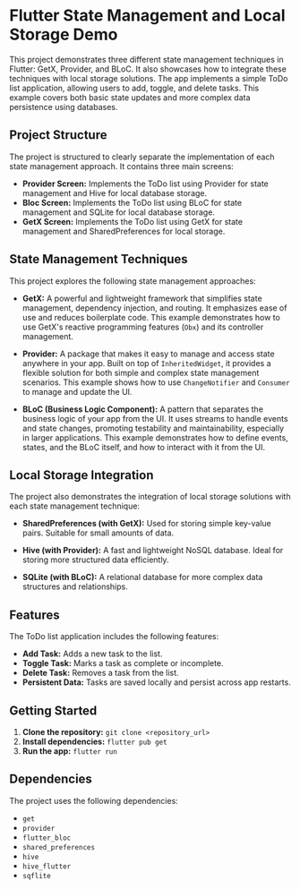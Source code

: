 # Flutter State Management and Local Storage Demo

This project demonstrates three different state management techniques in Flutter: GetX, Provider, and BLoC. It also showcases how to integrate these techniques with local storage solutions.  The app implements a simple ToDo list application, allowing users to add, toggle, and delete tasks.  This example covers both basic state updates and more complex data persistence using databases.

## Project Structure

The project is structured to clearly separate the implementation of each state management approach.  It contains three main screens:

*   **Provider Screen:** Implements the ToDo list using Provider for state management and Hive for local database storage.
*   **Bloc Screen:** Implements the ToDo list using BLoC for state management and SQLite for local database storage.
*   **GetX Screen:** Implements the ToDo list using GetX for state management and SharedPreferences for local storage.

## State Management Techniques

This project explores the following state management approaches:

*   **GetX:** A powerful and lightweight framework that simplifies state management, dependency injection, and routing. It emphasizes ease of use and reduces boilerplate code.  This example demonstrates how to use GetX's reactive programming features (`Obx`) and its controller management.

*   **Provider:** A package that makes it easy to manage and access state anywhere in your app. Built on top of `InheritedWidget`, it provides a flexible solution for both simple and complex state management scenarios. This example shows how to use `ChangeNotifier` and `Consumer` to manage and update the UI.

*   **BLoC (Business Logic Component):** A pattern that separates the business logic of your app from the UI. It uses streams to handle events and state changes, promoting testability and maintainability, especially in larger applications. This example demonstrates how to define events, states, and the BLoC itself, and how to interact with it from the UI.

## Local Storage Integration

The project also demonstrates the integration of local storage solutions with each state management technique:

*   **SharedPreferences (with GetX):**  Used for storing simple key-value pairs.  Suitable for small amounts of data.

*   **Hive (with Provider):** A fast and lightweight NoSQL database.  Ideal for storing more structured data efficiently.

*   **SQLite (with BLoC):** A relational database for more complex data structures and relationships.

## Features

The ToDo list application includes the following features:

*   **Add Task:**  Adds a new task to the list.
*   **Toggle Task:** Marks a task as complete or incomplete.
*   **Delete Task:** Removes a task from the list.
*   **Persistent Data:**  Tasks are saved locally and persist across app restarts.

## Getting Started

1.  **Clone the repository:** `git clone <repository_url>`
2.  **Install dependencies:** `flutter pub get`
3.  **Run the app:** `flutter run`

## Dependencies

The project uses the following dependencies:

*   `get`
*   `provider`
*   `flutter_bloc`
*   `shared_preferences`
*   `hive`
*   `hive_flutter`
*   `sqflite`
